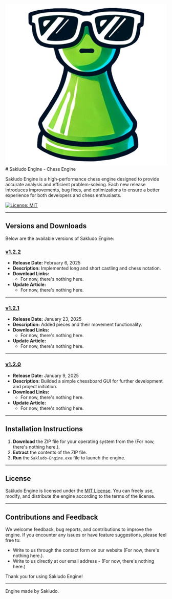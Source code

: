 <img src ="src/assets/icon/icon.png">
# Sakludo Engine - Chess Engine

Sakludo Engine is a high-performance chess engine designed to provide accurate analysis and efficient problem-solving. Each new release introduces improvements, bug fixes, and optimizations to ensure a better experience for both developers and chess enthusiasts.

[![License: MIT](https://img.shields.io/badge/License-MIT-blue.svg)](LICENSE)

---

## Versions and Downloads

Below are the available versions of Sakludo Engine:

### [v1.2.2](#)
- **Release Date:** February 6, 2025
- **Description:** Implemented long and short castling and chess notation.
- **Download Links:**  
  - For now, there's nothing here. 
- **Update Article:**  
  - For now, there's nothing here.

---

### [v1.2.1](#)
- **Release Date:** January 23, 2025
- **Description:** Added pieces and their movement functionality.
- **Download Links:**  
  - For now, there's nothing here. 
- **Update Article:**  
  - For now, there's nothing here.

---

### [v1.2.0](#)
- **Release Date:** January 9, 2025
- **Description:** Builded a simple chessboard GUI for further development and project initiation.
- **Download Links:**  
  - For now, there's nothing here.
- **Update Article:**  
  - For now, there's nothing here.

---

## Installation Instructions

1. **Download** the ZIP file for your operating system from the (For now, there's nothing here.).
2. **Extract** the contents of the ZIP file.
3. **Run** the `Sakludo-Engine.exe` file to launch the engine.

---

## License

Sakludo Engine is licensed under the [MIT License](LICENSE). You can freely use, modify, and distribute the engine according to the terms of the license.

---

## Contributions and Feedback

We welcome feedback, bug reports, and contributions to improve the engine. If you encounter any issues or have feature suggestions, please feel free to:

- Write to us through the contact form on our website (For now, there's nothing here.).
- Write to us directly at our email address - (For now, there's nothing here.)

Thank you for using Sakludo Engine!

---

Engine made by Sakludo.
